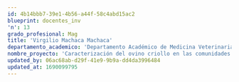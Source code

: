 ```yaml
---
id: 4b14bbb7-39e1-4b56-a44f-58c4abd15ac2
blueprint: docentes_inv
'n': 13
grado_profesional: Mag
title: 'Virgilio Machaca Machaca'
departamento_academico: 'Departamento Académico de Medicina Veterinaria y Zootecnia'
nombre_proyecto: 'Caracterización del ovino criollo en las comunidades del Distrito de Lambrama para optimizar su productividad.'
updated_by: 06ac68ab-d29f-41e9-9b9a-dd4da3996484
updated_at: 1690099795
---
```

